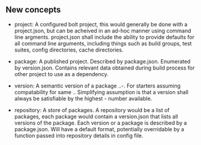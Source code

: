 
New concepts
------------

 - project: A configured bolt project, this would generally be done with a project.json, but can be
            acheived in an ad-hoc manner using command line argments. project.json shall include
            the ability to provide defaults for all command line arguments, including things such
            as build groups, test suites, config directories, cache directories.

 - package: A published project. Described by package.json. Enumerated by version.json. Contains
            relevant data obtained during build process for other project to use as a dependency.

 - version: A semantic version of a package <major>.<minor>.<patch>-<build>. For starters assuming
            compatability for same <major>.<minor>. Simplifying assumption is that a version shall
            always be satisfiable by the highest <patch>-<build> number available.

 - repository: A store of packages. A repository would be a list of packages, each package would
               contain a version.json that lists all versions of the package. Each version or a
               package is described by a package.json. Will have a default format, potentially
               overridable by a function passed into repository details in config file.
